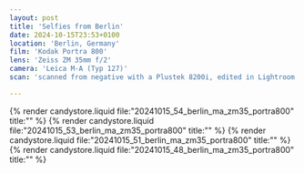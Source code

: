 ```yaml
---
layout: post
title: 'Selfies from Berlin'
date: 2024-10-15T23:53+0100
location: 'Berlin, Germany'
film: 'Kodak Portra 800'
lens: 'Zeiss ZM 35mm f/2'
camera: 'Leica M-A (Typ 127)'
scan: 'scanned from negative with a Plustek 8200i, edited in Lightroom'

---
```


{% render candystore.liquid file:"20241015_54_berlin_ma_zm35_portra800" title:"" %}
{% render candystore.liquid file:"20241015_53_berlin_ma_zm35_portra800" title:"" %}
{% render candystore.liquid file:"20241015_51_berlin_ma_zm35_portra800" title:"" %}
{% render candystore.liquid file:"20241015_48_berlin_ma_zm35_portra800" title:"" %}